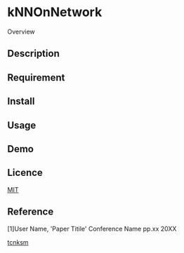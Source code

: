 kNNOnNetwork
====

Overview

## Description

## Requirement

## Install

## Usage

## Demo

## Licence

[MIT]()

## Reference
[1]User Name, 'Paper Titile' Conference Name pp.xx 20XX

[tcnksm](https://github.com/tcnksm)
